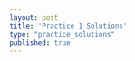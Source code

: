 ```yaml
---
layout: post
title: 'Practice 1 Solutions'
type: "practice_solutions"
published: true
---
```


<!-- solutions are easier to write in markdown! -->
